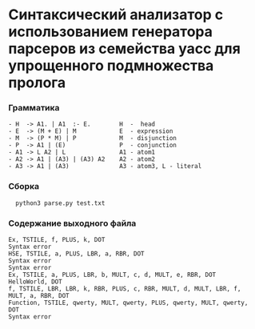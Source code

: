 # Синтаксический анализатор с использованием генератора парсеров из семейства yacc для упрощенного подмножества пролога
### Грамматика
```
- H  -> A1. | A1  :- E.        H  -  head
- E  -> (M + E) | M            E  - expression
- M  -> (P * M) | P            M  - disjunction
- P  -> A1 | (E)               P  - conjunction
- A1 -> L A2 | L               A1 - atom1
- A2 -> A1 | (A3) | (A3) A2    A2 - atom2
- A3 -> A1 | (A3)              A3 - atom3, L - literal
```
### Сборка
```
  python3 parse.py test.txt
```
### Содержание выходного файла
```
Ex, TSTILE, f, PLUS, k, DOT
Syntax error
HSE, TSTILE, a, PLUS, LBR, a, RBR, DOT
Syntax error
Syntax error
Ex, TSTILE, a, PLUS, LBR, b, MULT, c, d, MULT, e, RBR, DOT
HelloWorld, DOT
f, TSTILE, LBR, LBR, k, RBR, PLUS, c, RBR, MULT, d, MULT, LBR, f, MULT, a, RBR, DOT
Function, TSTILE, qwerty, MULT, qwerty, PLUS, qwerty, MULT, qwerty, DOT
Syntax error

```
